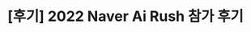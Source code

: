 ---
title: '[후기] 2022 Naver Ai Rush 참가 후기'
categories: [개발, ML]
tags: [대회, airush, naver, ai]
image: /assets/img/2024-02-27-2022-naver-airush/main_image.webp
---